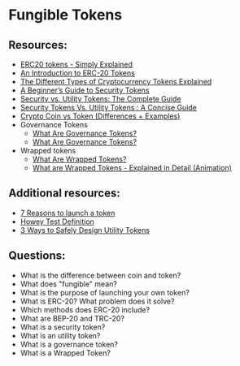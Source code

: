 # Fungible Tokens

## Resources:

* [ERC20 tokens - Simply Explained](https://www.youtube.com/watch?v=cqZhNzZoMh8&t=62s)
* [An Introduction to ERC-20 Tokens](https://academy.binance.com/en/articles/an-introduction-to-erc-20-tokens)
* [The Different Types of Cryptocurrency Tokens Explained](https://blog.makerdao.com/the-different-types-of-cryptocurrency-tokens-explained/)
* [A Beginner’s Guide to Security Tokens](https://academy.binance.com/en/articles/a-beginners-guide-to-security-tokens)
* [Security vs. Utility Tokens: The Complete Guide](https://cryptopotato.com/security-vs-utility-tokens-the-complete-guide/)
* [Security Tokens Vs. Utility Tokens : A Concise Guide](https://www.blockchain-council.org/blockchain/security-tokens-vs-utility-tokens-a-concise-guide/)
* [Crypto Coin vs Token (Differences + Examples)](https://www.youtube.com/watch?v=422HORNUfkU&t=268s)
* Governance Tokens
  - [What Are Governance Tokens?](https://www.youtube.com/watch?v=rIgpEaLLINI)
  - [What Are Governance Tokens?](https://crypto.com/university/what-are-governance-tokens)
* Wrapped tokens
  - [What Are Wrapped Tokens?](https://academy.binance.com/en/articles/what-are-wrapped-tokens)
  - [What are Wrapped Tokens - Explained in Detail (Animation)](https://www.youtube.com/watch?v=SjdJWr8hgRY)

## Additional resources:
* [7 Reasons to launch a token](https://designingtokenomics.com/the-complete-tokenomics-course-primer/articles/7-reasons-to-launch-a-token)
* [Howey Test Definition](https://www.embroker.com/blog/what-is-the-howey-test-does-crypto-pass/)
* [3 Ways to Safely Design Utility Tokens](https://www.web3.university/article/3-ways-to-safely-design-utility-tokens)

## Questions:

* What is the difference between coin and token?
* What does "fungible" mean?
* What is the purpose of launching your own token?
* What is ERC-20? What problem does it solve? 
* Which methods does ERC-20 include?
* What are BEP-20 and TRC-20?
* What is a security token?
* What is an utility token?
* What is a governance token?
* What is a Wrapped Token?
